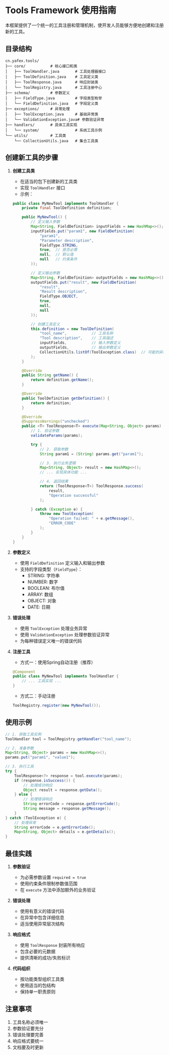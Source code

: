 # Tools Framework 使用指南

本框架提供了一个统一的工具注册和管理机制，使开发人员能够方便地创建和注册新的工具。

## 目录结构

```
cn.yafex.tools/
├── core/           # 核心接口和类
│   ├── ToolHandler.java       # 工具处理器接口
│   ├── ToolDefinition.java    # 工具定义类
│   ├── ToolResponse.java      # 响应封装类
│   └── ToolRegistry.java      # 工具注册中心
├── schema/         # 参数定义
│   ├── FieldType.java         # 字段类型枚举
│   └── FieldDefinition.java   # 字段定义类
├── exceptions/     # 异常处理
│   ├── ToolException.java     # 基础异常类
│   └── ValidationException.java# 参数验证异常
├── handlers/       # 具体工具实现
│   └── system/                # 系统工具示例
└── utils/          # 工具类
    └── CollectionUtils.java   # 集合工具类
```

## 创建新工具的步骤

1. **创建工具类**
   - 在适当的包下创建新的工具类
   - 实现 `ToolHandler` 接口
   - 示例：
   ```java
   public class MyNewTool implements ToolHandler {
       private final ToolDefinition definition;

       public MyNewTool() {
           // 定义输入参数
           Map<String, FieldDefinition> inputFields = new HashMap<>();
           inputFields.put("param1", new FieldDefinition(
               "param1",
               "Parameter description",
               FieldType.STRING,
               true,  // 是否必需
               null,  // 默认值
               null   // 约束条件
           ));

           // 定义输出参数
           Map<String, FieldDefinition> outputFields = new HashMap<>();
           outputFields.put("result", new FieldDefinition(
               "result",
               "Result description",
               FieldType.OBJECT,
               true,
               null,
               null
           ));

           // 创建工具定义
           this.definition = new ToolDefinition(
               "tool_name",           // 工具名称
               "Tool description",    // 工具描述
               inputFields,           // 输入参数定义
               outputFields,          // 输出参数定义
               CollectionUtils.listOf(ToolException.class)  // 可能的异常
           );
       }

       @Override
       public String getName() {
           return definition.getName();
       }

       @Override
       public ToolDefinition getDefinition() {
           return definition;
       }

       @Override
       @SuppressWarnings("unchecked")
       public <T> ToolResponse<T> execute(Map<String, Object> params) throws ToolException {
           // 1. 验证参数
           validateParams(params);

           try {
               // 2. 获取参数
               String param1 = (String) params.get("param1");

               // 3. 执行业务逻辑
               Map<String, Object> result = new HashMap<>();
               // ... 实现具体功能 ...

               // 4. 返回结果
               return (ToolResponse<T>) ToolResponse.success(
                   result,
                   "Operation successful"
               );

           } catch (Exception e) {
               throw new ToolException(
                   "Operation failed: " + e.getMessage(),
                   "ERROR_CODE"
               );
           }
       }
   }
   ```

2. **参数定义**
   - 使用 `FieldDefinition` 定义输入和输出参数
   - 支持的字段类型（`FieldType`）：
     * STRING: 字符串
     * NUMBER: 数字
     * BOOLEAN: 布尔值
     * ARRAY: 数组
     * OBJECT: 对象
     * DATE: 日期

3. **错误处理**
   - 使用 `ToolException` 处理业务异常
   - 使用 `ValidationException` 处理参数验证异常
   - 为每种错误定义唯一的错误代码

4. **注册工具**
   - 方式一：使用Spring自动注册（推荐）
   ```java
   @Component
   public class MyNewTool implements ToolHandler {
       // ... 工具实现 ...
   }
   ```

   - 方式二：手动注册
   ```java
   ToolRegistry.register(new MyNewTool());
   ```

## 使用示例

```java
// 1. 获取工具实例
ToolHandler tool = ToolRegistry.getHandler("tool_name");

// 2. 准备参数
Map<String, Object> params = new HashMap<>();
params.put("param1", "value1");

// 3. 执行工具
try {
    ToolResponse<?> response = tool.execute(params);
    if (response.isSuccess()) {
        // 处理成功响应
        Object result = response.getData();
    } else {
        // 处理错误响应
        String errorCode = response.getErrorCode();
        String message = response.getMessage();
    }
} catch (ToolException e) {
    // 处理异常
    String errorCode = e.getErrorCode();
    Map<String, Object> details = e.getDetails();
}
```

## 最佳实践

1. **参数验证**
   - 为必需参数设置 `required = true`
   - 使用约束条件限制参数值范围
   - 在 `execute` 方法中添加额外的业务验证

2. **错误处理**
   - 使用有意义的错误代码
   - 在异常中包含详细信息
   - 适当使用异常层次结构

3. **响应格式**
   - 使用 `ToolResponse` 封装所有响应
   - 包含必要的元数据
   - 提供清晰的成功/失败标识

4. **代码组织**
   - 按功能类型组织工具类
   - 使用适当的包结构
   - 保持单一职责原则

## 注意事项

1. 工具名称必须唯一
2. 参数验证要充分
3. 错误处理要完善
4. 响应格式要统一
5. 文档要及时更新